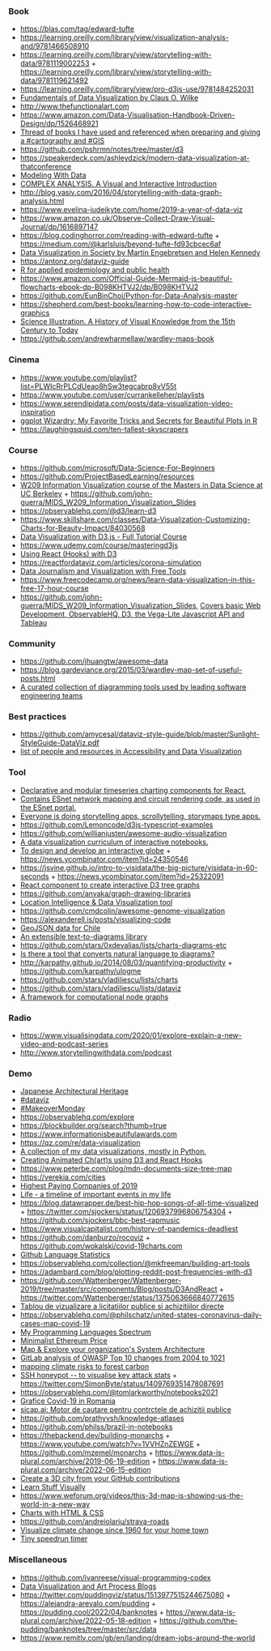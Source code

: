 ### Book

- https://blas.com/tag/edward-tufte
- https://learning.oreilly.com/library/view/visualization-analysis-and/9781466508910
- https://learning.oreilly.com/library/view/storytelling-with-data/9781119002253 + https://learning.oreilly.com/library/view/storytelling-with-data/9781119621492
- https://learning.oreilly.com/library/view/pro-d3js-use/9781484252031
- [Fundamentals of Data Visualization by Claus O. Wilke](https://serialmentor.com/dataviz)
- http://www.thefunctionalart.com
- https://www.amazon.com/Data-Visualisation-Handbook-Driven-Design/dp/1526468921
- [Thread of books I have used and referenced when preparing and giving a #cartography and #GIS](https://twitter.com/ramiroaznar/status/1210269334830026755)
- https://github.com/pshrmn/notes/tree/master/d3
- https://speakerdeck.com/ashleydzick/modern-data-visualization-at-thatconference
- [Modeling With Data](https://modelingwithdata.org/front.pdf)
- [COMPLEX ANALYSIS. A Visual and Interactive Introduction](https://twitter.com/PonceCampuzano/status/1214850688506716160)
- http://blog.yasiv.com/2016/04/storytelling-with-data-graph-analysis.html
- https://www.evelina-judeikyte.com/home/2019-a-year-of-data-viz
- https://www.amazon.co.uk/Observe-Collect-Draw-Visual-Journal/dp/1616897147
- https://blog.codinghorror.com/reading-with-edward-tufte + https://medium.com/@karlsluis/beyond-tufte-fd93cbcec6af
- [Data Visualization in Society by Martin Engebretsen and Helen Kennedy](https://www.jstor.org/stable/j.ctvzgb8c7)
- https://antonz.org/dataviz-guide
- [R for applied epidemiology and public health](https://news.ycombinator.com/item?id=27106489)
- https://www.amazon.com/Official-Guide-Mermaid-js-beautiful-flowcharts-ebook-dp-B098KHTVJ2/dp/B098KHTVJ2
- https://github.com/EunBinChoi/Python-for-Data-Analysis-master
- https://shepherd.com/best-books/learning-how-to-code-interactive-graphics
- [Science Illustration. A History of Visual Knowledge from the 15th Century to Today](https://www.thisiscolossal.com/2022/10/science-illustration-book)
- https://github.com/andrewharmellaw/wardley-maps-book

### Cinema

- https://www.youtube.com/playlist?list=PLWIcRrPLCdUeao8hSw3tegcabrp8vV55t
- https://www.youtube.com/user/currankelleher/playlists
- https://www.serendipidata.com/posts/data-visualization-video-inspiration
- [ggplot Wizardry: My Favorite Tricks and Secrets for Beautiful Plots in R](https://github.com/z3tt/OutlierConf2021)
- https://laughingsquid.com/ten-tallest-skyscrapers

### Course

- https://github.com/microsoft/Data-Science-For-Beginners
- https://github.com/ProjectBasedLearning/resources
- [W209 Information Visualization course of the Masters in Data Science at UC Berkeley](https://www.youtube.com/playlist?list=PLmRfPZr9-VoGodduNBkPKoNNXeOBMmQGz) + https://github.com/john-guerra/MIDS_W209_Information_Visualization_Slides
- https://observablehq.com/@d3/learn-d3
- https://www.skillshare.com/classes/Data-Visualization-Customizing-Charts-for-Beauty-Impact/84030568
- [Data Visualization with D3.js - Full Tutorial Course](https://www.youtube.com/watch?v=_8V5o2UHG0E&t=18606s)
- https://www.udemy.com/course/masteringd3js
- [Using React (Hooks) with D3](https://www.youtube.com/playlist?list=PLDZ4p-ENjbiPo4WH7KdHjh_EMI7Ic8b2B)
- https://reactfordataviz.com/articles/corona-simulation
- [Data Journalism and Visualization with Free Tools](https://journalismcourses.org/resource/DATA0819.html)
- https://www.freecodecamp.org/news/learn-data-visualization-in-this-free-17-hour-course
- https://github.com/john-guerra/MIDS_W209_Information_Visualization_Slides, [Covers basic Web Development, ObservableHQ, D3, the Vega-Lite Javascript API and Tableau](https://www.youtube.com/playlist?list=PLmRfPZr9-VoGodduNBkPKoNNXeOBMmQGz)

### Community

- https://github.com/jhuangtw/awesome-data
- https://blog.gardeviance.org/2015/03/wardley-map-set-of-useful-posts.html
- [A curated collection of diagramming tools used by leading software engineering teams](https://github.com/shubhamgrg04/awesome-diagramming)

### Best practices

- https://github.com/amycesal/dataviz-style-guide/blob/master/Sunlight-StyleGuide-DataViz.pdf
- [list of people and resources in Accessibility and Data Visualization](https://github.com/dataviza11y/resources)

### Tool

- [Declarative and modular timeseries charting components for React.](https://github.com/esnet/react-timeseries-charts)
- [Contains ESnet network mapping and circuit rendering code, as used in the ESnet portal.](https://github.com/esnet/react-network-diagrams)
- [Everyone is doing storytelling apps, scrollytelling, storymaps type apps.](https://twitter.com/KiriCarini/status/1222196646957633537)
- https://github.com/Lemoncode/d3js-typescript-examples
- https://github.com/willianjusten/awesome-audio-visualization
- [A data visualization curriculum of interactive notebooks.](https://github.com/uwdata/visualization-curriculum)
- [To design and develop an interactive globe](https://stripe.com/blog/globe) + https://news.ycombinator.com/item?id=24350546
- https://jsvine.github.io/intro-to-visidata/the-big-picture/visidata-in-60-seconds + https://news.ycombinator.com/item?id=25322091
- [React component to create interactive D3 tree graphs](https://github.com/bkrem/react-d3-tree)
- https://github.com/anvaka/graph-drawing-libraries
- [Location Intelligence & Data Visualization tool](https://github.com/CartoDB/cartodb)
- https://github.com/cmdcolin/awesome-genome-visualization
- https://alexanderell.is/posts/visualizing-code
- [GeoJSON data for Chile](https://github.com/jlhonora/geo)
- [An extensible text-to-diagrams library](https://github.com/hikerpig/pintora)
- https://github.com/stars/0xdevalias/lists/charts-diagrams-etc
- [Is there a tool that converts natural language to diagrams?](https://twitter.com/parth007_96/status/1610309348236079105)
- http://karpathy.github.io/2014/08/03/quantifying-productivity + https://github.com/karpathy/ulogme
- https://github.com/stars/vladiliescu/lists/charts
- https://github.com/stars/vladiliescu/lists/dataviz
- [A framework for computational node graphs](https://github.com/emilwidlund/nodl)

### Radio

- https://www.visualisingdata.com/2020/01/explore-explain-a-new-video-and-podcast-series
- http://www.storytellingwithdata.com/podcast

### Demo

- [Japanese Architectural Heritage](https://twitter.com/AlexanderVar7/status/1215763711496990722)
- [#dataviz](https://twitter.com/hashtag/dataviz)
- [#MakeoverMonday](https://twitter.com/hashtag/MakeoverMonday)
- https://observablehq.com/explore
- https://blockbuilder.org/search?thumb=true
- https://www.informationisbeautifulawards.com
- https://qz.com/re/data-visualization
- [A collection of my data visualizations, mostly in Python.](https://github.com/aaronpenne/data_visualization)
- [Creating Animated Ch(art)s using D3 and React Hooks](https://github.com/monicawoj/react-advanced-london-d3-react-deck)
- https://www.peterbe.com/plog/mdn-documents-size-tree-map
- https://verekia.com/cities
- [Highest Paying Companies of 2019](https://www.levels.fyi/2019)
- [Life - a timeline of important events in my life](https://github.com/cheeaun/life)
- https://blog.datawrapper.de/best-hip-hop-songs-of-all-time-visualized + https://twitter.com/sjockers/status/1206937996806754304 + https://github.com/sjockers/bbc-best-rapmusic
- https://www.visualcapitalist.com/history-of-pandemics-deadliest
- https://github.com/danburzo/rocoviz + https://github.com/wokalski/covid-19charts.com
- [Github Language Statistics](https://github.com/madnight/githut)
- https://observablehq.com/collection/@mkfreeman/building-art-tools
- https://adambard.com/blog/plotting-reddit-post-frequencies-with-d3
- https://github.com/Wattenberger/Wattenberger-2019/tree/master/src/components/Blog/posts/D3AndReact + https://twitter.com/Wattenberger/status/1375063666840772615
- [Tablou de vizualizare a licitatiilor publice si achizitiilor directe](https://github.com/ciocan/sicap-explorer)
- https://observablehq.com/@philschatz/united-states-coronavirus-daily-cases-map-covid-19
- [My Programming Languages Spectrum](https://huangxuan.me/2020/05/05/pl-chart)
- [Minimalist Ethereum Price](https://tanishq.xyz/staticETH)
- [Map & Explore your organization's System Architecture](https://github.com/CondeNast/fyi)
- [GitLab analysis of OWASP Top 10 changes from 2004 to 1021](https://public.flourish.studio/visualisation/7574790)
- [mapping climate risks to forest carbon](https://github.com/carbonplan/forest-risks-web)
- [SSH honeypot -- to visualise key attack stats](https://securehoney.net) + https://twitter.com/SimonByte/status/1409769351478087691
- https://observablehq.com/@tomlarkworthy/notebooks2021
- [Grafice Covid-19 in Romania](https://www.graphs.ro)
- [sicap.ai: Motor de cautare pentru contrctele de achizitii publice](https://github.com/ciocan/sicap.ai)
- https://github.com/prathyvsh/knowledge-atlases
- https://github.com/philss/brazil-in-notebooks
- https://thebackend.dev/building-monarchs + https://www.youtube.com/watch?v=1VVHZnZEWGE + https://github.com/mzemel/monarchs + https://www.data-is-plural.com/archive/2019-06-19-edition + https://www.data-is-plural.com/archive/2022-06-15-edition
- [Create a 3D city from your GitHub contributions](https://github.com/honzaap/GitHubCity)
- [Learn Stuff Visually](https://github.com/plusjade/nilclass.com)
- https://www.weforum.org/videos/this-3d-map-is-showing-us-the-world-in-a-new-way
- [Charts with HTML & CSS](https://github.com/ffoodd/chaarts)
- https://github.com/andreiolariu/strava-roads
- [Visualize climate change since 1960 for your home town](https://github.com/lutzvdb/climatevisualizer)
- [Tiny speedrun timer](https://github.com/ylorant/splitty)

### Miscellaneous

- https://github.com/ivanreese/visual-programming-codex
- [Data Visualization and Art Process Blogs](https://alignedleft.com/resources/process-blogs)
- https://twitter.com/puddingviz/status/1513977515244675080 + https://alejandra-arevalo.com/pudding + https://pudding.cool/2022/04/banknotes + https://www.data-is-plural.com/archive/2022-05-18-edition + https://github.com/the-pudding/banknotes/tree/master/src/data
- https://www.remitly.com/gb/en/landing/dream-jobs-around-the-world
